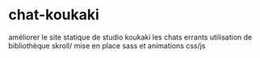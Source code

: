 # chat-koukaki
améliorer le site statique de studio koukaki les chats errants
utilisation de bibliothèque skroll/ mise en place sass et animations css/js